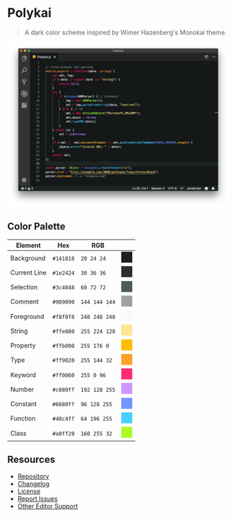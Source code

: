 # Polykai

> A dark color scheme inspired by Wimer Hazenberg's Monokai theme.

![screenshot](https://raw.githubusercontent.com/adamgraham/polykai-vscode/master/images/screenshot.png)

## Color Palette

| Element                | Hex       | RGB           |  |
|------------------------|-----------|---------------|-------|
| Background             | `#141818` | `20 24 24`    | <img src="https://raw.githubusercontent.com/adamgraham/polykai-vscode/master/images/%23141818.png" width="25" height="25"> |
| Current Line           | `#1e2424` | `30 36 36`    | <img src="https://raw.githubusercontent.com/adamgraham/polykai-vscode/master/images/%231e2424.png" width="25" height="25"> 
| Selection              | `#3c4848` | `60 72 72`    | <img src="https://raw.githubusercontent.com/adamgraham/polykai-vscode/master/images/%233c4848.png" width="25" height="25"> 
| Comment                | `#909090` | `144 144 144` | <img src="https://raw.githubusercontent.com/adamgraham/polykai-vscode/master/images/%23909090.png" width="25" height="25"> 
| Foreground             | `#f8f8f8` | `248 248 248` | <img src="https://raw.githubusercontent.com/adamgraham/polykai-vscode/master/images/%23f8f8f8.png" width="25" height="25"> 
| String                 | `#ffe080` | `255 224 128` | <img src="https://raw.githubusercontent.com/adamgraham/polykai-vscode/master/images/%23ffe080.png" width="25" height="25"> 
| Property               | `#ffb000` | `255 176 0`   | <img src="https://raw.githubusercontent.com/adamgraham/polykai-vscode/master/images/%23ffb000.png" width="25" height="25"> 
| Type                   | `#ff9020` | `255 144 32`  | <img src="https://raw.githubusercontent.com/adamgraham/polykai-vscode/master/images/%23ff9020.png" width="25" height="25"> 
| Keyword                | `#ff0060` | `255 0 96`    | <img src="https://raw.githubusercontent.com/adamgraham/polykai-vscode/master/images/%23ff0060.png" width="25" height="25"> 
| Number                 | `#c080ff` | `192 128 255` | <img src="https://raw.githubusercontent.com/adamgraham/polykai-vscode/master/images/%23c080ff.png" width="25" height="25"> 
| Constant               | `#6080ff` | `96 128 255`  | <img src="https://raw.githubusercontent.com/adamgraham/polykai-vscode/master/images/%236080ff.png" width="25" height="25"> 
| Function               | `#40c4ff` | `64 196 255`  | <img src="https://raw.githubusercontent.com/adamgraham/polykai-vscode/master/images/%2340c4ff.png" width="25" height="25"> 
| Class                  | `#a0ff20` | `160 255 32`  | <img src="https://raw.githubusercontent.com/adamgraham/polykai-vscode/master/images/%23a0ff20.png" width="25" height="25"> 

## Resources
- [Repository](https://github.com/adamgraham/polykai-vscode)
- [Changelog](https://github.com/adamgraham/polykai-vscode/blob/master/CHANGELOG.md)
- [License](https://github.com/adamgraham/polykai-vscode/blob/master/LICENSE)
- [Report Issues](https://github.com/adamgraham/polykai-vscode/issues)
- [Other Editor Support](https://github.com/adamgraham/polykai)
